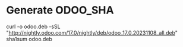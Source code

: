 # Generate ODOO_SHA
curl -o odoo.deb -sSL "http://nightly.odoo.com/17.0/nightly/deb/odoo_17.0.20231108_all.deb"
sha1sum odoo.deb